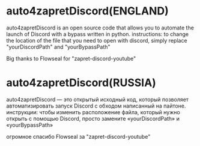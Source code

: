 # auto4zapretDiscord(ENGLAND)
auto4zapretDiscord is an open source code that allows you to automate the launch of Discord with a bypass written in python.
instructions:
to change the location of the file that you need to open with discord, simply replace "yourDiscordPath" and "yourBypassPath"

Big thanks to Flowseal for "zapret-discord-youtube"


# auto4zapretDiscord(RUSSIA)
auto4zapretDiscord — это открытый исходный код, который позволяет автоматизировать запуск Discord с обходом написанный на пайтоне.
инструкции:
чтобы изменить расположение файла, который нужно открыть с помощью Discord, просто замените «yourDiscordPath» и «yourBypassPath»

огромное спасибо Flowseal за "zapret-discord-youtube"
